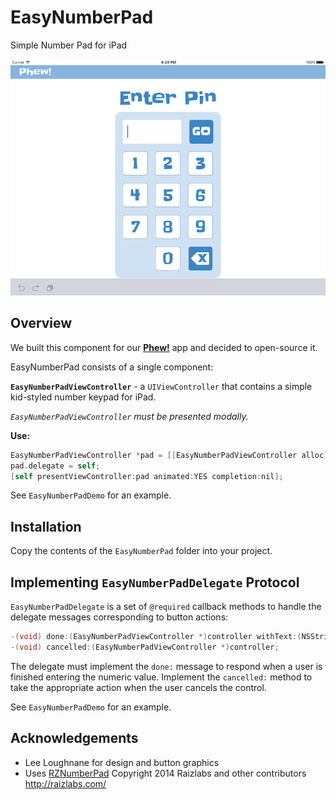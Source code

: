 # EasyNumberPad
Simple Number Pad for iPad


![ScreenShot](ScreenShot.png?raw=true "EasyNumberPad Screenshot")

Overview
------------------------
We built this component for our [**Phew!**](http://www.phew.co) app and decided to open-source it.

EasyNumberPad consists of a single component:
                            
**`EasyNumberPadViewController`** - a `UIViewController` that contains a simple kid-styled number keypad for iPad.

*`EasyNumberPadViewController` must be presented modally.*

**Use:**
```objective-c
EasyNumberPadViewController *pad = [[EasyNumberPadViewController alloc] init];
pad.delegate = self;
[self presentViewController:pad animated:YES completion:nil];
```

See `EasyNumberPadDemo` for an example.

Installation
------------------------

Copy the contents of the `EasyNumberPad` folder into your project.



Implementing `EasyNumberPadDelegate` Protocol
------------------------
`EasyNumberPadDelegate` is a set of `@required` callback methods to handle the delegate messages corresponding to button actions:

```objective-c
-(void) done:(EasyNumberPadViewController *)controller withText:(NSString *)text;
-(void) cancelled:(EasyNumberPadViewController *)controller;
```

The delegate must implement the `done:` message to respond when a user is finished entering the numeric value. 
Implement the `cancelled:` method to take the appropriate action when the user cancels the control.

See `EasyNumberPadDemo` for an example.

Acknowledgements
------------------------

* Lee Loughnane for design and button graphics
* Uses [RZNumberPad](https://github.com/Raizlabs/RZNumberPad/blob/master/LICENSE) Copyright 2014 Raizlabs and other contributors
   http://raizlabs.com/
   
   
